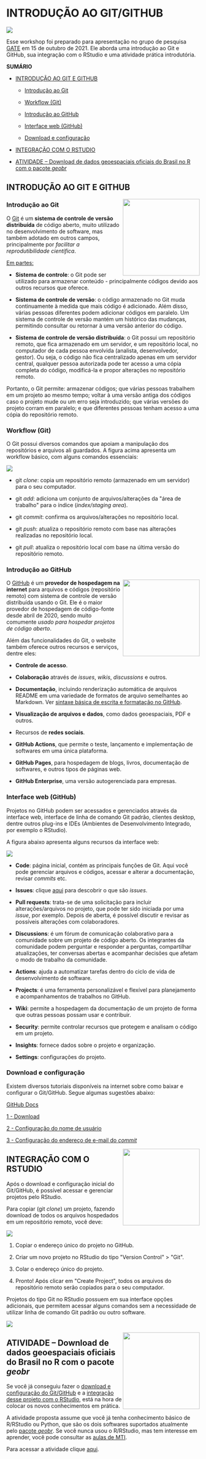 # INTRODUÇÃO AO GIT/GITHUB

<img src="figuras/logos/gate.jpg">

Esse workshop foi preparado para apresentação no grupo de pesquisa [GATE](https://gateufabc.wixsite.com/gate) em 15 de outubro de 2021. Ele aborda uma introdução ao Git e GitHub, sua integração com o RStudio e uma atividade prática introdutória.

**SUMÁRIO**

* [INTRODUÇÃO AO GIT E GITHUB](#)

    * [Introdução ao Git](#)
    
    * [Workflow (Git)](#)
    
    * [Introdução ao GitHub](#)
    
    * [Interface web (GitHub)](#)

    * [Download e configuração](#)

* [INTEGRAÇÃO COM O RSTUDIO](#)

* [ATIVIDADE – Download de dados geoespaciais oficiais do Brasil no R com o pacote *geobr*](https://luisfelipebr.github.io/git2021/atividade/)

## INTRODUÇÃO AO GIT E GITHUB

<img align="right" width="200" src="figuras/logos/git.png">

### Introdução ao Git

O [Git](https://pt.wikipedia.org/wiki/Git) é um **sistema de controle de versão distribuída** de código aberto, muito utilizado no desenvolvimento de software, mas também adotado em outros campos, principalmente por *facilitar a reprodutibilidade científica*.

[Em partes:](https://www.freecodecamp.org/news/what-is-git-and-how-to-use-it-c341b049ae61/)

* **Sistema de controle**: o Git pode ser utilizado para armazenar conteúdo - principalmente códigos devido aos outros recursos que oferece.

* **Sistema de controle de versão**: o código armazenado no Git muda continuamente à medida que mais código é adicionado. Além disso, várias pessoas diferentes podem adicionar códigos em paralelo. Um sistema de controle de versão mantém um histórico das mudanças, permitindo consultar ou retornar à uma versão anterior do código.

* **Sistema de controle de versão distribuída**: o Git possui um repositório remoto, que fica armazenado em um servidor, e um repositório local, no computador de cada pessoa envolvida (analista, desenvolvedor, gestor). Ou seja, o código não fica centralizado apenas em um servidor central, qualquer pessoa autorizada pode ter acesso a uma cópia completa do código, modificá-la e propor alterações no repositório remoto.

Portanto, o Git permite: armazenar códigos; que várias pessoas trabalhem em um projeto ao mesmo tempo; voltar à uma versão antiga dos códigos caso o projeto mude ou um erro seja introduzido; que várias versões do projeto corram em paralelo; e que diferentes pessoas tenham acesso a uma cópia do repositório remoto.

### Workflow (Git)

O Git possui diversos comandos que apoiam a manipulação dos repositórios e arquivos ali guardados. A figura acima apresenta um workflow básico, com alguns comandos essenciais:

![](figuras/workflow_git.PNG)

* git *clone*: copia um repositório remoto (armazenado em um servidor) para o seu computador.

* git *add*: adiciona um conjunto de arquivos/alterações da "área de trabalho" para o índice (*index/staging area*).

* git *commit*: confirma os arquivos/alterações no repositório local.

* git *push*: atualiza o repositório remoto com base nas alterações realizadas no repositório local.

* git *pull*: atualiza o repositório local com base na última versão do repositório remoto.

### Introdução ao GitHub

<img align="right" width="200" src="figuras/logos/github.png">

O [GitHub](https://en.wikipedia.org/wiki/GitHub) é um **provedor de hospedagem na internet** para arquivos e códigos (repositório remoto) com sistema de controle de versão distribuída usando o Git. Ele é o maior provedor de hospedagem de código-fonte desde abril de 2020, sendo muito comumente *usado para hospedar projetos de código aberto*.

Além das funcionalidades do Git, o website também oferece outros recursos e serviços, dentre eles:

* **Controle de acesso**.

* **Colaboração** através de *issues*, *wikis*, *discussions* e outros.

* **Documentação**, incluindo renderização automática de arquivos README em uma variedade de formatos de arquivo semelhantes ao Markdown. Ver [sintaxe básica de escrita e formatação no GitHub](https://docs.github.com/pt/github/writing-on-github/getting-started-with-writing-and-formatting-on-github/basic-writing-and-formatting-syntax).

* **Visualização de arquivos e dados**, como dados geoespaciais, PDF e outros.

* Recursos de **redes sociais**.

* **GitHub Actions**, que permite o teste, lançamento e implementação de softwares em uma única plataforma.

* **GitHub Pages**, para hospedagem de blogs, livros, documentação de softwares, e outros tipos de páginas web.

* **GitHub Enterprise**, uma versão autogerenciada para empresas.

### Interface web (GitHub)

Projetos no GitHub podem ser acessados e gerenciados através da interface web, interface de linha de comando Git padrão, clientes desktop, dentre outros plug-ins e IDEs (Ambientes de Desenvolvimento Integrado, por exemplo o RStudio).

A figura abaixo apresenta alguns recursos da interface web:

![](figuras/interface_web_github.png)

* **Code**: página inicial, contém as principais funções de Git. Aqui você pode gerenciar arquivos e códigos, acessar e alterar a documentação, revisar *commits* etc.

* **Issues**: clique [aqui]() para descobrir o que são *issues*.

* **Pull requests**: trata-se de uma solicitação para incluir alterações/arquivos no projeto, que pode ter sido iniciada por uma *issue*, por exemplo. Depois de aberta, é possível discutir e revisar as possíveis alterações com colaboradores.

* **Discussions**: é um fórum de comunicação colaborativo para a comunidade sobre um projeto de código aberto. Os integrantes da comunidade podem perguntar e responder a perguntas, compartilhar atualizações, ter conversas abertas e acompanhar decisões que afetam o modo de trabalho da comunidade.

* **Actions**: ajuda a automatizar tarefas dentro do ciclo de vida de desenvolvimento de software.

* **Projects**: é uma ferramenta personalizável e flexível para planejamento e acompanhamentos de trabalhos no GitHub.

* **Wiki**: permite a hospedagem da documentação de um projeto de forma que outras pessoas possam usar e contribuir.

* **Security**: permite controlar recursos que protegem e analisam o código em um projeto.

* **Insights**: fornece dados sobre o projeto e organização.

* **Settings**: configurações do projeto.

### Download e configuração

Existem diversos tutoriais disponíveis na internet sobre como baixar e configurar o Git/GitHub. Segue algumas sugestões abaixo:

[GitHub Docs](https://docs.github.com/pt/get-started/quickstart/set-up-git)

[1 - Download](https://git-scm.com/downloads)

[2 - Configuração do nome de usuário](https://docs.github.com/pt/get-started/getting-started-with-git/setting-your-username-in-git)

[3 - Configuração do endereço de e-mail do *commit*](https://docs.github.com/pt/account-and-profile/setting-up-and-managing-your-github-user-account/managing-email-preferences/setting-your-commit-email-address)

<img align="right" width="200" src="figuras/logos/rstudio.svg">

## INTEGRAÇÃO COM O RSTUDIO

Após o download e configuração inicial do Git/GitHub, é possível acessar e gerenciar projetos pelo RStudio.

Para copiar (git *clone*) um projeto, fazendo download de todos os arquivos hospedados em um repositório remoto, você deve:

![](figuras/integracao_rstudio.gif)

1) Copiar o endereço único do projeto no GitHub.

2) Criar um novo projeto no RStudio do tipo "Version Control" > "Git".

3) Colar o endereço único do projeto.

4) Pronto! Após clicar em "Create Project", todos os arquivos do repositório remoto serão copiados para o seu computador.

Projetos do tipo Git no RStudio possuem em sua interface opções adicionais, que permitem acessar alguns comandos sem a necessidade de utilizar linha de comando Git padrão ou outro software. 

![](figuras/interface_rstudio.png)

<img align="right" width="200" src="https://raw.githubusercontent.com/luisfelipebr/git2021/main/figuras/logos/geobr.PNG">

## ATIVIDADE – Download de dados geoespaciais oficiais do Brasil no R com o pacote *geobr*

Se você já conseguiu fazer o [download e configuração do Git/GitHub](#) e a [integração desse projeto com o RStudio](#), está na hora de colocar os novos conhecimentos em prática. 

A atividade proposta assume que você já tenha conhecimento básico de R/RStudio ou Python, que são os dois softwares suportados atualmente pelo [pacote *geobr*](https://ipeagit.github.io/geobr/). Se você nunca usou o R/RStudio, mas tem interesse em aprender, você pode consultar as [aulas de MTI](https://luisfelipebr.github.io/mti2020/).

Para acessar a atividade clique [aqui](https://luisfelipebr.github.io/git2021/atividade/).
